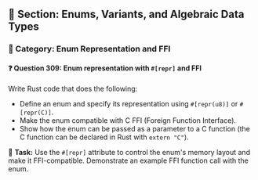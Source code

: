 ## 📘 Section: Enums, Variants, and Algebraic Data Types  
### 🔹 Category: Enum Representation and FFI  
#### ❓ Question 309: Enum representation with `#[repr]` and FFI

Write Rust code that does the following:

- Define an enum and specify its representation using `#[repr(u8)]` or `#[repr(C)]`.
- Make the enum compatible with C FFI (Foreign Function Interface).
- Show how the enum can be passed as a parameter to a C function (the C function can be declared in Rust with `extern "C"`).

🔧 **Task:** Use the `#[repr]` attribute to control the enum's memory layout and make it FFI-compatible. Demonstrate an example FFI function call with the enum.
